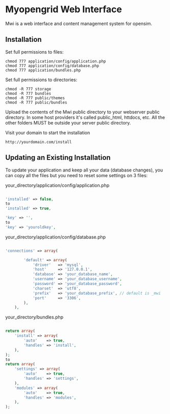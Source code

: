Myopengrid Web Interface
===

Mwi is a web interface and content management system for opensim.
## Installation

Set full permissions to files:

    chmod 777 application/config/application.php
    chmod 777 application/config/database.php
    chmod 777 application/bundles.php

Set full permissions to directories:

    chmod -R 777 storage
    chmod -R 777 bundles
    chmod -R 777 public/themes
    chmod -R 777 public/bundles
    
    
Upload the contents of the Mwi public directory to your webserver
public directory. In some host providers it's called public_html, 
httdocs, etc. All the other folders MUST be outside your server 
public directory.

Visit your domain to start the installation

    http://yourdomain.com/install


## Updating an Existing Installation
To update your application and keep all your data (database changes), you can copy all the files but you need to reset some settings on 3 files:

your_directory/application/config/application.php

```php

'installed' => false,
to
'installed' => true,

'key' => '',
to
'key' => 'youroldkey',

```

your_directory/application/config/database.php

```php

'connections' => array(

        'default' => array(
            'driver'   => 'mysql',
            'host'     => '127.0.0.1',
            'database' => 'your_database_name',
            'username' => 'your_database_username',
            'password' => 'your_database_password',
            'charset'  => 'utf8',
            'prefix'   => 'your_database_prefix', // default is _mwi
            'port'     => '3306',
        ),
    ),
```

your_directory/bundles.php

```php

return array(
    'install' => array(
        'auto'    => true,
        'handles' => 'install',
    ),
);
to
return array(
    'settings' => array(
        'auto'    => true,
        'handles' => 'settings',
    ),
    'modules' => array(
        'auto'    => true,
        'handles' => 'modules',
    ),
);
```
